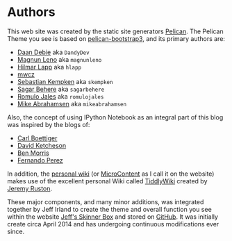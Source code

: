<!--
Maintainer:   jeffskinnerbox@yahoo.com / www.jeffskinnerbox.me
Version:      0.0.0
-->


# Authors
This web site was created by the static site generators [Pelican][03].
The Pelican Theme you see is based on [pelican-bootstrap3][01],
and its primary authors are:

- [Daan Debie](https://github.com/DandyDev) aka `DandyDev`
- [Magnun Leno](https://github.com/magnunleno) aka `magnunleno`
- [Hilmar Lapp](https://github.com/hlapp) aka `hlapp`
- [mwcz](https://github.com/mwcz)
- [Sebastian Kempken](https://github.com/skempken) aka `skempken`
- [Sagar Behere](https://github.com/sagarbehere) aka `sagarbehere`
- [Romulo Jales](https://github.com/romulojales) aka `romulojales`
- [Mike Abrahamsen](https://github.com/mikeabrahamsen) aka `mikeabrahamsen`

Also, the concept of using IPython Notebook as an integral part of this blog
was inspired by the blogs of:

- [Carl Boettiger](http://carlboettiger.info/2012/09/28/Welcome-to-my-lab-notebook.html)
- [David Ketcheson](http://www.davidketcheson.info/2012/10/11/blogging_ipython_notebooks_with_jekyll.html)
- [Ben Morris](http://www.bendmorris.com/2013/05/blogging-with-ipython-distances-in.html)
- [Fernando Perez](http://blog.fperez.org/2012/09/blogging-with-ipython-notebook.html)

In addition, the [personal wiki][05] (or [MicroContent][06] as I call it on the website)
makes use of the excellent personal Wiki called [TiddlyWiki][07] created by [Jeremy Ruston][08].

These major components, and many minor additions, was integrated together by Jeff Irland
to create the theme and overall
function you see within the website [Jeff's Skinner Box][02] and stored on [GitHub][04].
It was initially create circa April 2014 and has undergoing continuous modifications ever since.



[01]:https://github.com/getpelican/pelican-themes/tree/master/pelican-bootstrap3
[02]:http://jeffskinnerbox.me/
[03]:http://docs.getpelican.com/en/3.3.0/
[04]:https://github.com/jeffskinnerbox/jeffskinnerbox.github.io/tree/source
[05]:http://en.wikipedia.org/wiki/Personal_wiki
[06]:http://www.smartinsights.com/digital-marketing-strategy/micro-content-strategy/
[07]:http://tiddlywiki.com/
[08]:http://tiddlywiki.com/#JeremyRuston
